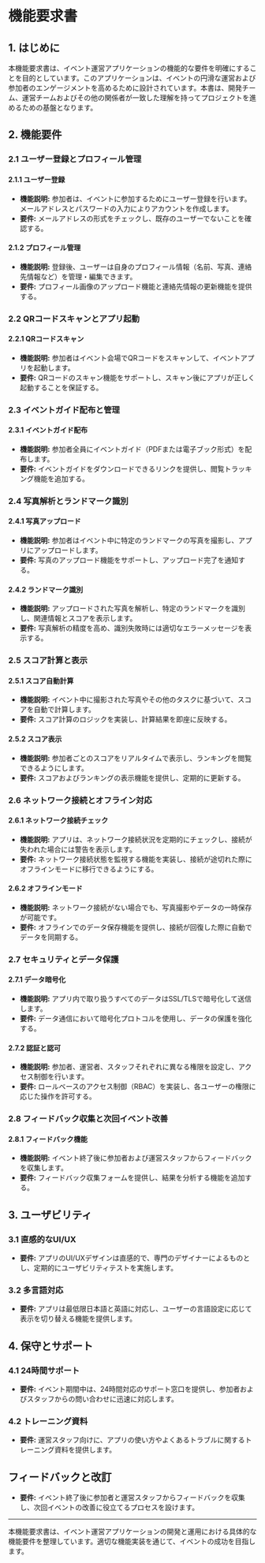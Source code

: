 # 機能要求書

## 1. はじめに

本機能要求書は、イベント運営アプリケーションの機能的な要件を明確にすることを目的としています。このアプリケーションは、イベントの円滑な運営および参加者のエンゲージメントを高めるために設計されています。本書は、開発チーム、運営チームおよびその他の関係者が一致した理解を持ってプロジェクトを進めるための基盤となります。

## 2. 機能要件

### 2.1 ユーザー登録とプロフィール管理

#### 2.1.1 ユーザー登録
- **機能説明:** 参加者は、イベントに参加するためにユーザー登録を行います。メールアドレスとパスワードの入力によりアカウントを作成します。
- **要件:** メールアドレスの形式をチェックし、既存のユーザーでないことを確認する。

#### 2.1.2 プロフィール管理
- **機能説明:** 登録後、ユーザーは自身のプロフィール情報（名前、写真、連絡先情報など）を管理・編集できます。
- **要件:** プロフィール画像のアップロード機能と連絡先情報の更新機能を提供する。

### 2.2 QRコードスキャンとアプリ起動

#### 2.2.1 QRコードスキャン
- **機能説明:** 参加者はイベント会場でQRコードをスキャンして、イベントアプリを起動します。
- **要件:** QRコードのスキャン機能をサポートし、スキャン後にアプリが正しく起動することを保証する。

### 2.3 イベントガイド配布と管理

#### 2.3.1 イベントガイド配布
- **機能説明:** 参加者全員にイベントガイド（PDFまたは電子ブック形式）を配布します。
- **要件:** イベントガイドをダウンロードできるリンクを提供し、閲覧トラッキング機能を追加する。

### 2.4 写真解析とランドマーク識別

#### 2.4.1 写真アップロード
- **機能説明:** 参加者はイベント中に特定のランドマークの写真を撮影し、アプリにアップロードします。
- **要件:** 写真のアップロード機能をサポートし、アップロード完了を通知する。

#### 2.4.2 ランドマーク識別
- **機能説明:** アップロードされた写真を解析し、特定のランドマークを識別し、関連情報とスコアを表示します。
- **要件:** 写真解析の精度を高め、識別失敗時には適切なエラーメッセージを表示する。

### 2.5 スコア計算と表示

#### 2.5.1 スコア自動計算
- **機能説明:** イベント中に撮影された写真やその他のタスクに基づいて、スコアを自動で計算します。
- **要件:** スコア計算のロジックを実装し、計算結果を即座に反映する。

#### 2.5.2 スコア表示
- **機能説明:** 参加者ごとのスコアをリアルタイムで表示し、ランキングを閲覧できるようにします。
- **要件:** スコアおよびランキングの表示機能を提供し、定期的に更新する。

### 2.6 ネットワーク接続とオフライン対応

#### 2.6.1 ネットワーク接続チェック
- **機能説明:** アプリは、ネットワーク接続状況を定期的にチェックし、接続が失われた場合には警告を表示します。
- **要件:** ネットワーク接続状態を監視する機能を実装し、接続が途切れた際にオフラインモードに移行できるようにする。

#### 2.6.2 オフラインモード
- **機能説明:** ネットワーク接続がない場合でも、写真撮影やデータの一時保存が可能です。
- **要件:** オフラインでのデータ保存機能を提供し、接続が回復した際に自動でデータを同期する。

### 2.7 セキュリティとデータ保護

#### 2.7.1 データ暗号化
- **機能説明:** アプリ内で取り扱うすべてのデータはSSL/TLSで暗号化して送信します。
- **要件:** データ通信において暗号化プロトコルを使用し、データの保護を強化する。

#### 2.7.2 認証と認可
- **機能説明:** 参加者、運営者、スタッフそれぞれに異なる権限を設定し、アクセス制御を行います。
- **要件:** ロールベースのアクセス制御（RBAC）を実装し、各ユーザーの権限に応じた操作を許可する。

### 2.8 フィードバック収集と次回イベント改善

#### 2.8.1 フィードバック機能
- **機能説明:** イベント終了後に参加者および運営スタッフからフィードバックを収集します。
- **要件:** フィードバック収集フォームを提供し、結果を分析する機能を追加する。

## 3. ユーザビリティ

### 3.1 直感的なUI/UX
- **要件:** アプリのUI/UXデザインは直感的で、専門のデザイナーによるものとし、定期的にユーザビリティテストを実施します。

### 3.2 多言語対応
- **要件:** アプリは最低限日本語と英語に対応し、ユーザーの言語設定に応じて表示を切り替える機能を提供します。

## 4. 保守とサポート

### 4.1 24時間サポート
- **要件:** イベント期間中は、24時間対応のサポート窓口を提供し、参加者およびスタッフからの問い合わせに迅速に対応します。

### 4.2 トレーニング資料
- **要件:** 運営スタッフ向けに、アプリの使い方やよくあるトラブルに関するトレーニング資料を提供します。

## フィードバックと改訂
- **要件:** イベント終了後に参加者と運営スタッフからフィードバックを収集し、次回イベントの改善に役立てるプロセスを設けます。

---

本機能要求書は、イベント運営アプリケーションの開発と運用における具体的な機能要件を整理しています。適切な機能実装を通じて、イベントの成功を目指します。
